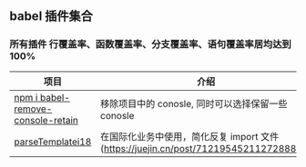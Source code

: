 ## babel 插件集合

### 所有插件 行覆盖率、函数覆盖率、分支覆盖率、语句覆盖率居均达到100%
| 项目                                                   | 介绍                                       | 使用                                       |
| ------------------------------------------------------ | ------------------------------------------ |  ------------------------------------------ |
| [npm i babel-remove-console-retain](https://github.com/webgzh907247189/babel-plugin/blob/master/packages/babel-remove-console-retain)                     | 移除项目中的 conosle, 同时可以选择保留一些 conosle                         |   npm i babel-remove-console-retain     |
| [parseTemplatei18](https://github.com/webgzh907247189/babel-plugin/tree/master/packages/parseTemplatei18)             |  在国际化业务中使用，简化反复 import 文件 (https://juejin.cn/post/7121954521127288868)        |  npm i parsetemplatei18    |